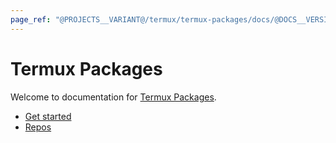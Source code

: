 ```yaml
---
page_ref: "@PROJECTS__VARIANT@/termux/termux-packages/docs/@DOCS__VERSION@/index.html"
---
```


# Termux Packages

<!-- @DOCS__HEADER_PLACEHOLDER@ -->

Welcome to documentation for [Termux Packages].

- [Get started](get-started/index.md)
- [Repos](repos/index.md)

## &nbsp;

&nbsp;



[Termux Packages]: https://github.com/termux/termux-packages
